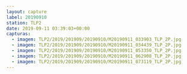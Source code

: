 ```yaml
---
layout: capture
label: 20190910
station: TLP2
date: 2019-09-11 03:39:03+00:00
capturas:
  - imagem: TLP2/2019/201909/20190910/M20190911_033903_TLP_2P.jpg
  - imagem: TLP2/2019/201909/20190910/M20190911_034439_TLP_2P.jpg
  - imagem: TLP2/2019/201909/20190910/M20190911_053350_TLP_2P.jpg
  - imagem: TLP2/2019/201909/20190910/M20190911_062908_TLP_2P.jpg
  - imagem: TLP2/2019/201909/20190910/M20190911_073119_TLP_2P.jpg
---
```


